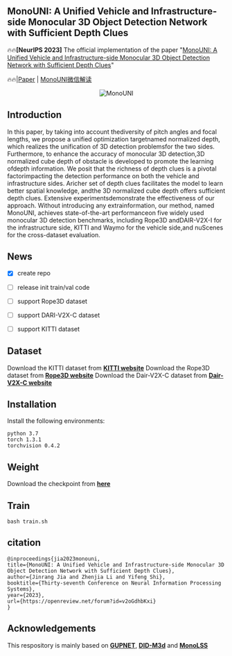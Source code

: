 ## MonoUNI: A Unified Vehicle and Infrastructure-side Monocular 3D Object Detection Network with Sufficient Depth Clues

:fire::fire:**[NeurIPS 2023]** The official implementation of the paper "[MonoUNI: A Unified Vehicle and Infrastructure-side Monocular 3D Object Detection Network with Sufficient Depth Clues](https://openreview.net/pdf?id=v2oGdhbKxi)"

:fire::fire:|[Paper](https://openreview.net/pdf?id=v2oGdhbKxi) | [MonoUNI微信解读](https://mp.weixin.qq.com/s/NpLjZT2yuiV-dhIyTcdYRw)

 <div align=center> <img title='MonoUNI' src="imgs/MonoUNI_Poster.png"> </div>

## Introduction
In this paper, by taking into account thediversity of pitch angles and focal lengths, we propose a unified optimization targetnamed normalized depth, which realizes the unification of 3D detection problemsfor the two sides. Furthermore, to enhance the accuracy of monocular 3D detection,3D normalized cube depth of obstacle is developed to promote the learning ofdepth information.  We posit that the richness of depth clues is a pivotal factorimpacting the detection performance on both the vehicle and infrastructure sides. Aricher set of depth clues facilitates the model to learn better spatial knowledge, andthe 3D normalized cube depth offers sufficient depth clues. Extensive experimentsdemonstrate the effectiveness of our approach.  Without introducing any extrainformation, our method, named MonoUNI, achieves state-of-the-art performanceon five widely used monocular 3D detection benchmarks, including Rope3D andDAIR-V2X-I for the infrastructure side, KITTI and Waymo for the vehicle side,and nuScenes for the cross-dataset evaluation.

## News

- [x] create repo
- [ ] release init train/val code
- [ ] support Rope3D dataset
- [ ] support DARI-V2X-C dataset
- [ ] support KITTI dataset


## Dataset
Download the KITTI dataset from [**KITTI website**](https://www.cvlibs.net/datasets/kitti/index.php)
Download the Rope3D dataset from [**Rope3D website**](https://thudair.baai.ac.cn/rope)
Download the Dair-V2X-C dataset from [**Dair-V2X-C website**](https://thudair.baai.ac.cn/rope)

## Installation
Install the following environments:
~~~
python 3.7
torch 1.3.1
torchvision 0.4.2
~~~

## Weight
Download the checkpoint from [**here**](https://pan.baidu.com/s/13H8CJzwuDISGR4q6MRg3sg?pwd=g86j)

## Train
~~~
bash train.sh
~~~

## citation
~~~
@inproceedings{jia2023monouni,
title={MonoUNI: A Unified Vehicle and Infrastructure-side Monocular 3D Object Detection Network with Sufficient Depth Clues},
author={Jinrang Jia and Zhenjia Li and Yifeng Shi},
booktitle={Thirty-seventh Conference on Neural Information Processing Systems},
year={2023},
url={https://openreview.net/forum?id=v2oGdhbKxi}
}
~~~
## Acknowledgements
This respository is mainly based on [**GUPNET**](https://github.com/SuperMHP/GUPNet/tree/main), [**DID-M3d**](https://github.com/SPengLiang/DID-M3D) and [**MonoLSS**](https://github.com/Traffic-X/MonoLSS)
